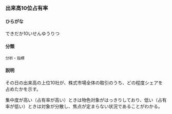 <div style="display:none;">

## [あ行](securities-terms?id=あ行)
## [か行](securities-terms?id=か行)
## [さ行](securities-terms?id=さ行)
## [た行](securities-terms?id=た行)

</div>

### 出来高10位占有率

#### ひらがな

できだか10いせんゆうりつ

#### 分類

`分析・指標`

#### 説明

その日の出来高の上位10社が、株式市場全体の取引のうち、どの程度シェアを占めたかを示す。
集中度が高い（占有率が高い）ときは物色対象がはっきりしており、低い（占有率が低い）ときは対象が分散し、焦点が定まらない状況であることがわかる。

<div style="display:none;">

## [な行](securities-terms?id=な行)
## [は行](securities-terms?id=は行)
## [ま行](securities-terms?id=ま行)
## [や行](securities-terms?id=や行)
## [ら行](securities-terms?id=ら行)
## [わ行](securities-terms?id=わ行)
## [英数字・記号](securities-terms?id=英数字・記号)

</div>

